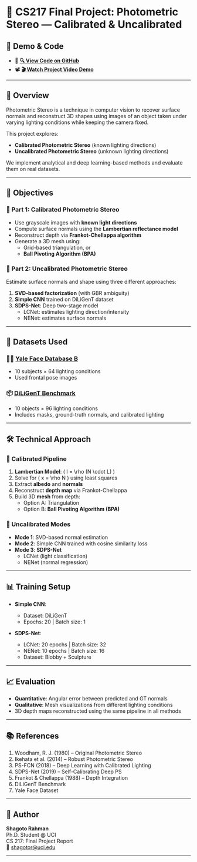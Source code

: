 # 🧠 CS217 Final Project: Photometric Stereo — Calibrated & Uncalibrated

## 🎥 Demo & Code

- 🔗 **[🔍 View Code on GitHub](https://github.com/yourusername/photometric-stereo-cs217)**  
- 📽️ **[🎬 Watch Project Video Demo](https://youtu.be/your_video_demo_link)**

---

## 📌 Overview

Photometric Stereo is a technique in computer vision to recover surface normals and reconstruct 3D shapes using images of an object taken under varying lighting conditions while keeping the camera fixed.

This project explores:
- **Calibrated Photometric Stereo** (known lighting directions)
- **Uncalibrated Photometric Stereo** (unknown lighting directions)

We implement analytical and deep learning-based methods and evaluate them on real datasets.

---

## 🎯 Objectives

### 🔹 Part 1: Calibrated Photometric Stereo
- Use grayscale images with **known light directions**
- Compute surface normals using the **Lambertian reflectance model**
- Reconstruct depth via **Frankot-Chellappa algorithm**
- Generate a 3D mesh using:
  - Grid-based triangulation, or
  - **Ball Pivoting Algorithm (BPA)**

### 🔹 Part 2: Uncalibrated Photometric Stereo
Estimate surface normals and shape using three different approaches:
1. **SVD-based factorization** (with GBR ambiguity)
2. **Simple CNN** trained on DiLiGenT dataset
3. **SDPS-Net**: Deep two-stage model  
   - LCNet: estimates lighting direction/intensity  
   - NENet: estimates surface normals  

---

## 📂 Datasets Used

### 🧑‍🦲 [Yale Face Database B](https://vision.ucsd.edu/content/yale-face-database)
- 10 subjects × 64 lighting conditions
- Used frontal pose images

### 📦 [DiLiGenT Benchmark](https://sites.google.com/view/photometricstereo/home)
- 10 objects × 96 lighting conditions
- Includes masks, ground-truth normals, and calibrated lighting

---

## 🛠️ Technical Approach

### 🔸 Calibrated Pipeline
1. **Lambertian Model**: \( I = \rho (N \cdot L) \)
2. Solve for \( x = \rho N \) using least squares
3. Extract **albedo** and **normals**
4. Reconstruct **depth map** via Frankot-Chellappa
5. Build 3D **mesh** from depth:
   - Option A: Triangulation
   - Option B: **Ball Pivoting Algorithm (BPA)**

### 🔸 Uncalibrated Modes
- **Mode 1**: SVD-based normal estimation  
- **Mode 2**: Simple CNN trained with cosine similarity loss  
- **Mode 3**: **SDPS-Net**  
  - LCNet (light classification)
  - NENet (normal regression)

---



## 📊 Training Setup

- **Simple CNN**:
  - Dataset: DiLiGenT
  - Epochs: 20 | Batch size: 1

- **SDPS-Net**:
  - LCNet: 20 epochs | Batch size: 32
  - NENet: 10 epochs | Batch size: 16
  - Dataset: Blobby + Sculpture

---

## 📈 Evaluation

- **Quantitative**: Angular error between predicted and GT normals  
- **Qualitative**: Mesh visualizations from different lighting conditions  
- 3D depth maps reconstructed using the same pipeline in all methods

---

## 📚 References

1. Woodham, R. J. (1980) – Original Photometric Stereo  
2. Ikehata et al. (2014) – Robust Photometric Stereo  
3. PS-FCN (2018) – Deep Learning with Calibrated Lighting  
4. SDPS-Net (2019) – Self-Calibrating Deep PS  
5. Frankot & Chellappa (1988) – Depth Integration  
6. DiLiGenT Benchmark  
7. Yale Face Dataset  

---

## 👤 Author

**Shagoto Rahman**  
Ph.D. Student @ UCI  
CS 217: Final Project Report  
📧 shagotor@uci.edu

---

